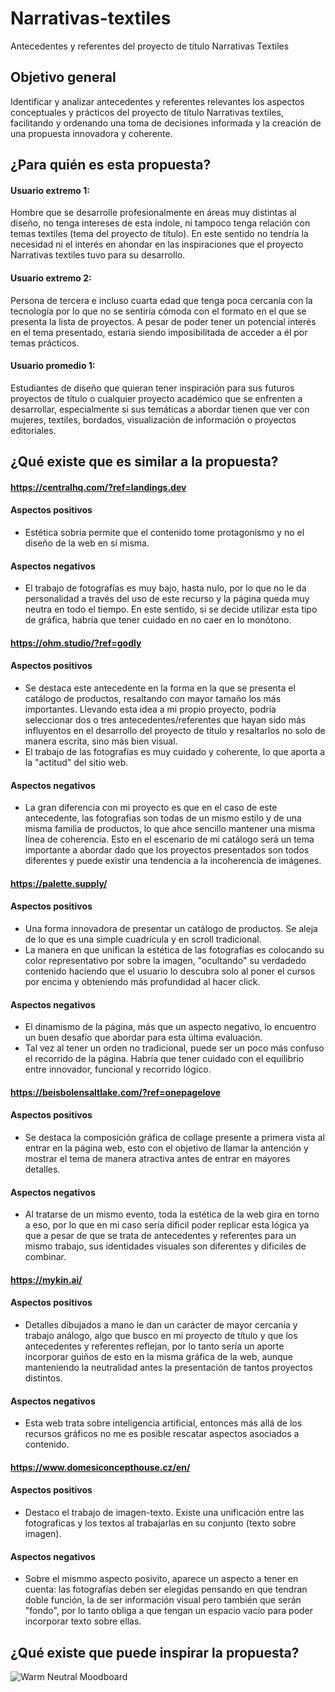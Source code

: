 # Narrativas-textiles
Antecedentes y referentes del proyecto de título Narrativas Textiles
## Objetivo general 
Identificar y analizar antecedentes y referentes relevantes los aspectos conceptuales y prácticos del proyecto de título Narrativas textiles, facilitando y ordenando una toma de decisiones informada y la creación de una propuesta innovadora y coherente.


## ¿Para quién es esta propuesta?
#### Usuario extremo 1:
Hombre que se desarrolle profesionalmente en áreas muy distintas al diseño, no tenga intereses de esta índole, ni tampoco tenga relación con temas textiles (tema del proyecto de título). En este sentido no tendría la necesidad ni el interés en ahondar en las inspiraciones que el proyecto Narrativas textiles tuvo para su desarrollo.

#### Usuario extremo 2:
Persona de tercera e incluso cuarta edad que tenga poca cercanía con la tecnología por lo que no se sentiría cómoda con el formato en el que se presenta la lista de proyectos. A pesar de poder tener un potencial interés en el tema presentado, estaría siendo imposibilitada de acceder a él por temas prácticos. 

#### Usuario promedio 1:
Estudiantes de diseño que quieran tener inspiración para sus futuros proyectos de título o cualquier proyecto académico que se enfrenten a desarrollar, especialmente si sus temáticas a abordar tienen que ver con mujeres, textiles, bordados, visualización de información o proyectos editoriales.


## ¿Qué existe que es similar a la propuesta?
#### https://centralhq.com/?ref=landings.dev
#### Aspectos positivos
  * Estética sobria permite que el contenido tome protagonismo y no el diseño de la web en sí misma.
#### Aspectos negativos
  * El trabajo de fotografías es muy bajo, hasta nulo, por lo que no le da personalidad a través del uso de este recurso y la página queda muy neutra en todo el tiempo. En este sentido, si se decide utilizar esta tipo de gráfica, habría que tener cuidado en no caer en lo monótono.

#### https://ohm.studio/?ref=godly 
#### Aspectos positivos
  * Se destaca este antecedente en la forma en la que se presenta el catálogo de productos, resaltando con mayor tamaño los más importantes. Llevando esta idea a mi propio proyecto, podría seleccionar dos o tres antecedentes/referentes que hayan sido más influyentos en el desarrollo del proyecto de título y resaltarlos no solo de manera escrita, sino más bien visual.
  * El trabajo de las fotografías es muy cuidado y coherente, lo que aporta a la "actitud" del sitio web.
#### Aspectos negativos
  * La gran diferencia con mi proyecto es que en el caso de este antecedente, las fotografias son todas de un mismo estilo y de una misma familia de productos, lo que ahce sencillo mantener una misma línea de coherencia. Esto en el escenario de mi catálogo será un tema importante a abordar dado que los proyectos presentados son todos diferentes y puede existir una tendencia a la incoherencia de imágenes. 

#### https://palette.supply/
#### Aspectos positivos
  * Una forma innovadora de presentar un catálogo de productos. Se aleja de lo que es una simple cuadrícula y en scroll tradicional.
  * La manera en que unifican la estética de las fotografías es colocando su color representativo por sobre la imagen, "ocultando" su verdadedo contenido haciendo que el usuario lo descubra solo al poner el cursos por encima y obteniendo más profundidad al hacer click.
#### Aspectos negativos
  * El dinamismo de la página, más que un aspecto negativo, lo encuentro un buen desafío que abordar para esta última evaluación.
  * Tal vez al tener un orden no tradicional, puede ser un poco más confuso el recorrido de la página. Habría que tener cuidado con el equilibrio entre innovador, funcional y recorrido lógico.

#### https://beisbolensaltlake.com/?ref=onepagelove
#### Aspectos positivos
  * Se destaca la composición gráfica de collage presente a primera vista al entrar en la página web, esto con el objetivo de llamar la antención y mostrar el tema de manera atractiva antes de entrar en mayores detalles.
#### Aspectos negativos
  * Al tratarse de un mismo evento, toda la estética de la web gira en torno a eso, por lo que en mi caso sería dificil poder replicar esta lógica ya que a pesar de que se trata de antecedentes y referentes para un mismo trabajo, sus identidades visuales son diferentes y dificiles de combinar.

#### https://mykin.ai/
#### Aspectos positivos
  * Detalles dibujados a mano le dan un carácter de mayor cercanía y trabajo análogo, algo que busco en mi proyecto de título y que los antecedentes y referentes reflejan, por lo tanto sería un aporte incorporar guiños de esto en la misma gráfica de la web, aunque manteniendo la neutralidad antes la presentación de tantos proyectos distintos.
#### Aspectos negativos
  * Esta web trata sobre inteligencia artificial, entonces más allá de los recursos gráficos no me es posible rescatar aspectos asociados a contenido.

#### https://www.domesiconcepthouse.cz/en/
#### Aspectos positivos
  * Destaco el trabajo de imagen-texto. Existe una unificación entre las fotograficas y los textos al trabajarlas en su conjunto (texto sobre imagen). 
#### Aspectos negativos
  * Sobre el mismmo aspecto posivito, aparece un aspecto a tener en cuenta: las fotografías deben ser elegidas pensando en que tendran doble función, la de ser información visual pero también que serán "fondo", por lo tanto obliga a que tengan un espacio vacío para poder incorporar texto sobre ellas.
    
## ¿Qué existe que puede inspirar la propuesta?
![Warm Neutral Moodboard](https://github.com/user-attachments/assets/caab8237-9580-4959-a9a9-e6e596d15098)
